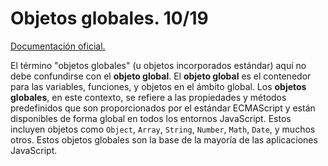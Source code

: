 # Objetos globales. 10/19


[Documentación oficial.](https://developer.mozilla.org/es/docs/Web/JavaScript/Reference/Global_Objects#objetos_fundamentales)

El término "objetos globales" (u objetos incorporados estándar) aquí no debe confundirse con el **objeto global**. El **objeto global** es el contenedor para las variables, funciones, y objetos en el ámbito global. Los __objetos globales__, en este contexto, se refiere a las propiedades y métodos predefinidos que son proporcionados por el estándar ECMAScript y están disponibles de forma global en todos los entornos JavaScript. Estos incluyen objetos como `Object`, `Array`, `String`, `Number`, `Math`, `Date`, y muchos otros. Estos objetos globales son la base de la mayoría de las aplicaciones JavaScript.
